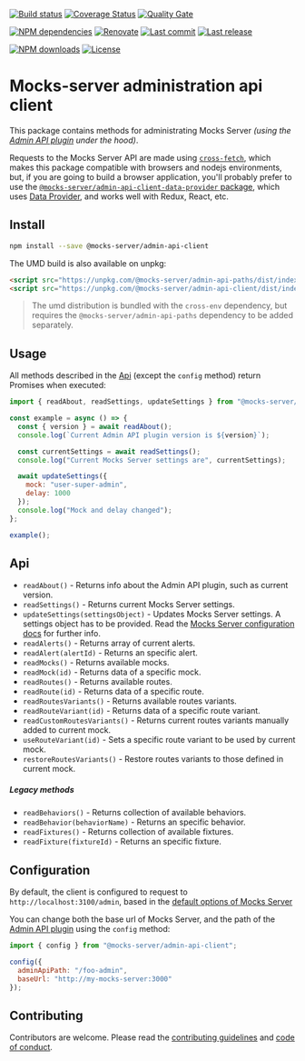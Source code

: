 [![Build status][build-image]][build-url] [![Coverage Status][coveralls-image]][coveralls-url] [![Quality Gate][quality-gate-image]][quality-gate-url]

[![NPM dependencies][npm-dependencies-image]][npm-dependencies-url] [![Renovate](https://img.shields.io/badge/renovate-enabled-brightgreen.svg)](https://renovatebot.com) [![Last commit][last-commit-image]][last-commit-url] [![Last release][release-image]][release-url] 

[![NPM downloads][npm-downloads-image]][npm-downloads-url] [![License][license-image]][license-url]


# Mocks-server administration api client

This package contains methods for administrating Mocks Server _(using the [Admin API plugin](https://github.com/mocks-server/plugin-admin-api) under the hood)_.

Requests to the Mocks Server API are made using [`cross-fetch`](https://www.npmjs.com/package/cross-fetch), which makes this package compatible with browsers and nodejs environments, but, if you are going to build a browser application, you'll probably prefer to use the [`@mocks-server/admin-api-client-data-provider` package](https://www.npmjs.com/package/@mocks-server/admin-api-client-data-provider), which uses [Data Provider](https://www.data-provider.org), and works well with Redux, React, etc.

## Install

```bash
npm install --save @mocks-server/admin-api-client
```

The UMD build is also available on unpkg:

```html
<script src="https://unpkg.com/@mocks-server/admin-api-paths/dist/index.umd.js"></script>
<script src="https://unpkg.com/@mocks-server/admin-api-client/dist/index.umd.js"></script>
```

> The umd distribution is bundled with the `cross-env` dependency, but requires the `@mocks-server/admin-api-paths` dependency to be added separately.

## Usage

All methods described in the [Api](#api) (except the `config` method) return Promises when executed:

```js
import { readAbout, readSettings, updateSettings } from "@mocks-server/admin-api-client";

const example = async () => {
  const { version } = await readAbout();
  console.log(`Current Admin API plugin version is ${version}`);

  const currentSettings = await readSettings();
  console.log("Current Mocks Server settings are", currentSettings);

  await updateSettings({
    mock: "user-super-admin",
    delay: 1000
  });
  console.log("Mock and delay changed");
};

example();
```

## Api

* `readAbout()` - Returns info about the Admin API plugin, such as current version.
* `readSettings()` - Returns current Mocks Server settings.
* `updateSettings(settingsObject)` - Updates Mocks Server settings. A settings object has to be provided. Read the [Mocks Server configuration docs](https://www.mocks-server.org/docs/configuration-options) for further info.
* `readAlerts()` - Returns array of current alerts.
* `readAlert(alertId)` - Returns an specific alert.
* `readMocks()` - Returns available mocks.
* `readMock(id)` - Returns data of a specific mock.
* `readRoutes()` - Returns available routes.
* `readRoute(id)` - Returns data of a specific route.
* `readRoutesVariants()` - Returns available routes variants.
* `readRouteVariant(id)` - Returns data of a specific route variant.
* `readCustomRoutesVariants()` - Returns current routes variants manually added to current mock.
* `useRouteVariant(id)` - Sets a specific route variant to be used by current mock.
* `restoreRoutesVariants()` - Restore routes variants to those defined in current mock.

##### Legacy methods

* `readBehaviors()` - Returns collection of available behaviors.
* `readBehavior(behaviorName)` - Returns an specific behavior.
* `readFixtures()` - Returns collection of available fixtures.
* `readFixture(fixtureId)` - Returns an specific fixture.

## Configuration

By default, the client is configured to request to `http://localhost:3100/admin`, based in the [default options of Mocks Server](https://www.mocks-server.org/docs/configuration-options)

You can change both the base url of Mocks Server, and the path of the [Admin API plugin][plugin-admin-api-url] using the `config` method:

```js
import { config } from "@mocks-server/admin-api-client";

config({
  adminApiPath: "/foo-admin",
  baseUrl: "http://my-mocks-server:3000"
});
```

## Contributing

Contributors are welcome.
Please read the [contributing guidelines](.github/CONTRIBUTING.md) and [code of conduct](.github/CODE_OF_CONDUCT.md).

[plugin-admin-api-url]: https://github.com/mocks-server/plugin-admin-api

[coveralls-image]: https://coveralls.io/repos/github/mocks-server/admin-api-client/badge.svg
[coveralls-url]: https://coveralls.io/github/mocks-server/admin-api-client
[build-image]: https://github.com/mocks-server/admin-api-client/workflows/build/badge.svg?branch=master
[build-url]: https://github.com/mocks-server/admin-api-client/actions?query=workflow%3Abuild+branch%3Amaster
[last-commit-image]: https://img.shields.io/github/last-commit/mocks-server/admin-api-client.svg
[last-commit-url]: https://github.com/mocks-server/admin-api-client/commits
[license-image]: https://img.shields.io/npm/l/@mocks-server/admin-api-client.svg
[license-url]: https://github.com/mocks-server/admin-api-client/blob/master/LICENSE
[npm-downloads-image]: https://img.shields.io/npm/dm/@mocks-server/admin-api-client.svg
[npm-downloads-url]: https://www.npmjs.com/package/@mocks-server/admin-api-client
[npm-dependencies-image]: https://img.shields.io/david/mocks-server/admin-api-client.svg
[npm-dependencies-url]: https://david-dm.org/mocks-server/admin-api-client
[quality-gate-image]: https://sonarcloud.io/api/project_badges/measure?project=mocks-server_admin-api-client&metric=alert_status
[quality-gate-url]: https://sonarcloud.io/dashboard?id=mocks-server_admin-api-client
[release-image]: https://img.shields.io/github/release-date/mocks-server/admin-api-client.svg
[release-url]: https://github.com/mocks-server/admin-api-client/releases
